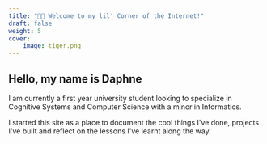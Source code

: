 ```yaml
---
title: "👋🏻 Welcome to my lil' Corner of the Internet!"
draft: false
weight: 5
cover: 
    image: tiger.png
---
```


## Hello, my name is Daphne  

I am currently a first year university student looking to specialize in Cognitive Systems and Computer Science with a minor in Informatics.

I started this site as a place to document the cool things I've done, projects I've built and reflect on the lessons I've learnt along the way. 